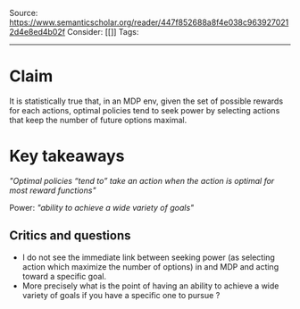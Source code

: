 Source: https://www.semanticscholar.org/reader/447f852688a8f4e038c9639270212d4e8ed4b02f
Consider: [[]]
Tags: 
______________

# Claim
It is statistically true that, in an MDP env, given the set of possible rewards for each actions, optimal policies tend to seek power by selecting actions that keep the number of future options maximal.

# Key takeaways

*"Optimal policies “tend to” take an action when the action is optimal for most reward functions"*

Power: *"ability to achieve a wide variety of goals"*


## Critics and questions
- I do not see the immediate link between seeking power (as selecting action which maximize the number of options) in and MDP and acting toward a specific goal.
- More precisely what is the point of having an ability to achieve a wide variety of goals if you have a specific one to pursue ?